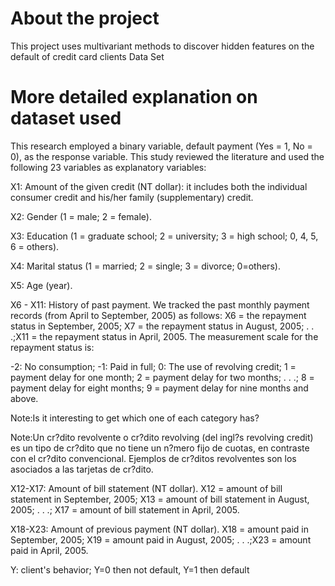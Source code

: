 # About the project
This project uses multivariant methods to discover hidden features on the default of credit card clients Data Set

# More detailed explanation on dataset used
This research employed a binary variable, default
payment (Yes = 1, No = 0), as the response variable. This study reviewed the
literature and used the following 23 variables as explanatory variables:


X1: Amount of the given credit (NT dollar):
it includes both the individual consumer credit and his/her family (supplementary)
credit.


X2: Gender (1 = male; 2 = female).


X3: Education (1 = graduate school; 2 =
university; 3 = high school; 0, 4, 5, 6 = others).


X4: Marital status (1 = married; 2 = single;
3 = divorce; 0=others).


X5: Age (year).


X6 - X11: History of past payment. We tracked
the past monthly payment records (from April to September, 2005) as follows: X6
= the repayment status in September, 2005; X7 = the repayment status in August,
2005; . . .;X11 = the repayment status in April, 2005. The measurement scale
for the repayment status is: 


-2: No consumption; -1: Paid in full; 0: The
use of revolving credit; 1 = payment delay for one month; 2 = payment delay for
two months; . . .; 8 = payment delay for eight months; 9 = payment delay for
nine months and above.

Note:Is it interesting to get which one of each category has?

Note:Un cr?dito revolvente o cr?dito revolving (del ingl?s revolving credit) es un 
tipo de cr?dito que no tiene un n?mero fijo de cuotas, en contraste con el cr?dito convencional. Ejemplos de cr?ditos revolventes son los asociados a las tarjetas de cr?dito.


X12-X17: Amount of bill statement (NT
dollar). X12 = amount of bill statement in September, 2005; X13 = amount of
bill statement in August, 2005; . . .; X17 = amount of bill statement in April,
2005. 

X18-X23: Amount of previous payment (NT
dollar). X18 = amount paid in September, 2005; X19 = amount paid in August,
2005; . . .;X23 = amount paid in April, 2005.


Y:
client's behavior; Y=0 then not default, Y=1 then default
